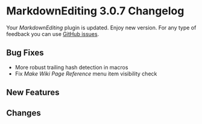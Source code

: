 # MarkdownEditing 3.0.7 Changelog

Your _MarkdownEditing_ plugin is updated. Enjoy new version. For any type of
feedback you can use [GitHub issues][issues].

## Bug Fixes

* More robust trailing hash detection in macros
* Fix _Make Wiki Page Reference_ menu item visibility check

## New Features

## Changes

[issues]: https://github.com/SublimeText-Markdown/MarkdownEditing/issues
